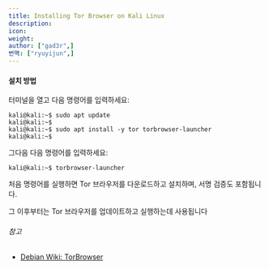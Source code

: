 ```yaml
---
title: Installing Tor Browser on Kali Linux
description:
icon:
weight:
author: ["gad3r",]
번역: ["ryuyijun",]
---
```


#### 설치 방법

터미널을 열고 다음 명령어를 입력하세요:

```console
kali@kali:~$ sudo apt update
kali@kali:~$
kali@kali:~$ sudo apt install -y tor torbrowser-launcher
kali@kali:~$
```

그다음 다음 명령어를 입력하세요:

```console
kali@kali:~$ torbrowser-launcher
```

처음 명령어를 실행하면 Tor 브라우저를 다운로드하고 설치하며, 서명 검증도 포함됩니다.

그 이후부터는 Tor 브라우저를 업데이트하고 실행하는데 사용됩니다

###### 참고

- [Debian Wiki: TorBrowser](https://wiki.debian.org/TorBrowser)

